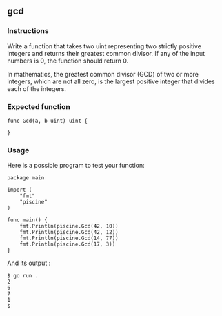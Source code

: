 ## gcd
### Instructions
Write a function that takes two uint representing two strictly positive integers and returns their greatest common divisor. If any of the input numbers is 0, the function should return 0.

In mathematics, the greatest common divisor (GCD) of two or more integers, which are not all zero, is the largest positive integer that divides each of the integers.

### Expected function
```
func Gcd(a, b uint) uint {

}
```

### Usage
Here is a possible program to test your function:

```
package main

import (
	"fmt"
	"piscine"
)

func main() {
	fmt.Println(piscine.Gcd(42, 10))
	fmt.Println(piscine.Gcd(42, 12))
	fmt.Println(piscine.Gcd(14, 77))
	fmt.Println(piscine.Gcd(17, 3))
}
```

And its output :

```
$ go run .
2
6
7
1
$
```